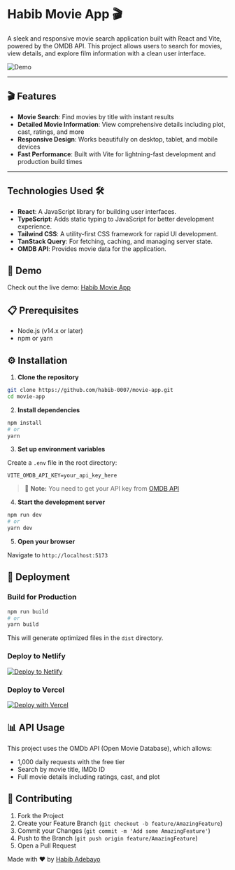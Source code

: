 # Habib Movie App 🎬

A sleek and responsive movie search application built with React and Vite, powered by the OMDB API. This project allows users to search for movies, view details, and explore film information with a clean user interface.

![Demo](https://habib-movie-app.vercel.com/demo.png)

---

## 🎬 Features

- **Movie Search**: Find movies by title with instant results
- **Detailed Movie Information**: View comprehensive details including plot, cast, ratings, and more
- **Responsive Design**: Works beautifully on desktop, tablet, and mobile devices
- **Fast Performance**: Built with Vite for lightning-fast development and production build times

---

## Technologies Used 🛠️

- **React**: A JavaScript library for building user interfaces.
- **TypeScript**: Adds static typing to JavaScript for better development experience.
- **Tailwind CSS**: A utility-first CSS framework for rapid UI development.
- **TanStack Query**: For fetching, caching, and managing server state.
- **OMDB API**: Provides movie data for the application.

## 🚀 Demo

Check out the live demo: [Habib Movie App](https://habib-movie-app.vercel.app)

## 📋 Prerequisites

- Node.js (v14.x or later)
- npm or yarn

## ⚙️ Installation

1. **Clone the repository**

```bash
git clone https://github.com/habib-0007/movie-app.git
cd movie-app
```

2. **Install dependencies**

```bash
npm install
# or
yarn
```

3. **Set up environment variables**

Create a `.env` file in the root directory:

```
VITE_OMDB_API_KEY=your_api_key_here
```

> 📝 **Note:** You need to get your API key from [OMDB API](https://www.omdbapi.com/apikey.aspx)

4. **Start the development server**

```bash
npm run dev
# or
yarn dev
```

5. **Open your browser**

Navigate to `http://localhost:5173`

## 🚢 Deployment

### Build for Production

```bash
npm run build
# or
yarn build
```

This will generate optimized files in the `dist` directory.

### Deploy to Netlify

[![Deploy to Netlify](https://www.netlify.com/img/deploy/button.svg)](https://app.netlify.com/start/deploy?repository=https://github.com/habib-0007/movie-app)

### Deploy to Vercel

[![Deploy with Vercel](https://vercel.com/button)](https://vercel.com/new/git/external?repository-url=https://github.com/habib-0007/movie-app)

## 📊 API Usage

This project uses the OMDb API (Open Movie Database), which allows:
- 1,000 daily requests with the free tier
- Search by movie title, IMDb ID
- Full movie details including ratings, cast, and plot

## 🤝 Contributing

1. Fork the Project
2. Create your Feature Branch (`git checkout -b feature/AmazingFeature`)
3. Commit your Changes (`git commit -m 'Add some AmazingFeature'`)
4. Push to the Branch (`git push origin feature/AmazingFeature`)
5. Open a Pull Request

Made with ❤️ by [Habib Adebayo](https://github.com/habib-0007/)
